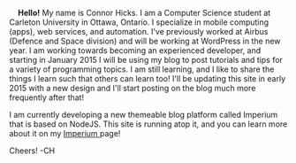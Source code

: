 &nbsp;&nbsp;&nbsp;&nbsp;**Hello!** My name is Connor Hicks. 
I am a Computer Science student at Carleton University in Ottawa, Ontario. I specialize in mobile computing (apps), web services, and automation. I've previously worked at Airbus (Defence and Space division) and will be working at WordPress in the new year. I am working towards becoming an experienced developer, and starting in January 2015 I will be using my blog to post tutorials and tips for a variety of programming topics. I am still learning, and I like to share the things I learn such that others can learn too! I'll be updating this site in early 2015 with a new design and I'll start posting on the blog much more frequently after that!

I am currently developing a new themeable blog platform called Imperium that is based on NodeJS. This site is running atop it, and you can learn more about it on my <a href = '/Imperium'> Imperium </a> page!
  
Cheers!
-CH

